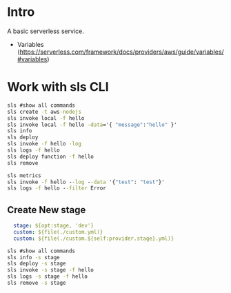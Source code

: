 # Intro
A basic serverless service.

* Variables (https://serverless.com/framework/docs/providers/aws/guide/variables/#variables)

# Work with sls CLI

```bat
sls #show all commands
sls create -t aws-nodejs
sls invoke local -f hello
sls invoke local -f hello -data='{ "message":"hello" }'
sls info
sls deploy
sls invoke -f hello -log
sls logs -f hello
sls deploy function -f hello
sls remove

sls metrics
sls invoke -f hello --log --data '{"test": "test"}'
sls logs -f hello --filter Error
```

## Create New stage

```yml
  stage: ${opt:stage, 'dev'}
  custom: ${file(./custom.yml)}
  custom: ${file(./custom.${self:provider.stage}.yml)}
```

```bat
sls #show all commands
sls info -s stage
sls deploy -s stage
sls invoke -s stage -f hello
sls logs -s stage -f hello
sls remove -s stage
```
